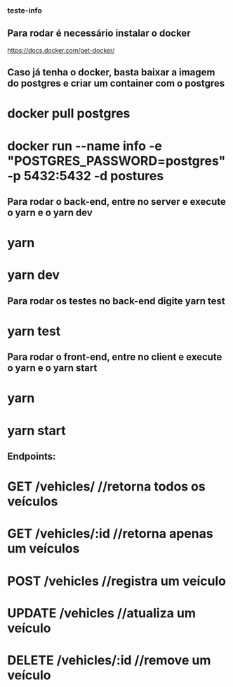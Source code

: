 ### teste-info

## Para rodar é necessário instalar o docker

https://docs.docker.com/get-docker/

## Caso já tenha o docker, basta baixar a imagem do postgres e criar um container com o postgres

# docker pull postgres
# docker run --name info -e "POSTGRES_PASSWORD=postgres" -p 5432:5432 -d postures

## Para rodar o back-end, entre no server e execute o yarn e o yarn dev
# yarn
# yarn dev

## Para rodar os testes no back-end digite yarn test
# yarn test

## Para rodar o front-end, entre no client e execute o yarn e o yarn start
# yarn
# yarn start


## Endpoints:
# GET   /vehicles/       //retorna todos os veículos
# GET   /vehicles/:id    //retorna apenas um veículos
# POST  /vehicles        //registra um veículo
# UPDATE /vehicles       //atualiza um veículo
# DELETE /vehicles/:id   //remove um veículo
